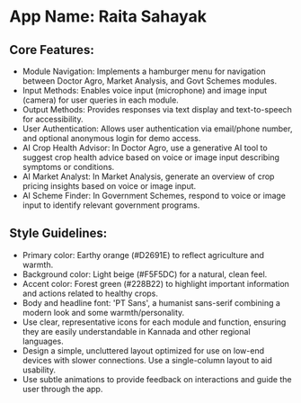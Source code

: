 # **App Name**: Raita Sahayak

## Core Features:

- Module Navigation: Implements a hamburger menu for navigation between Doctor Agro, Market Analysis, and Govt Schemes modules.
- Input Methods: Enables voice input (microphone) and image input (camera) for user queries in each module.
- Output Methods: Provides responses via text display and text-to-speech for accessibility.
- User Authentication: Allows user authentication via email/phone number, and optional anonymous login for demo access.
- AI Crop Health Advisor: In Doctor Agro, use a generative AI tool to suggest crop health advice based on voice or image input describing symptoms or conditions.
- AI Market Analyst: In Market Analysis, generate an overview of crop pricing insights based on voice or image input.
- AI Scheme Finder: In Government Schemes, respond to voice or image input to identify relevant government programs.

## Style Guidelines:

- Primary color: Earthy orange (#D2691E) to reflect agriculture and warmth.
- Background color: Light beige (#F5F5DC) for a natural, clean feel.
- Accent color: Forest green (#228B22) to highlight important information and actions related to healthy crops.
- Body and headline font: 'PT Sans', a humanist sans-serif combining a modern look and some warmth/personality.
- Use clear, representative icons for each module and function, ensuring they are easily understandable in Kannada and other regional languages.
- Design a simple, uncluttered layout optimized for use on low-end devices with slower connections. Use a single-column layout to aid usability.
- Use subtle animations to provide feedback on interactions and guide the user through the app.